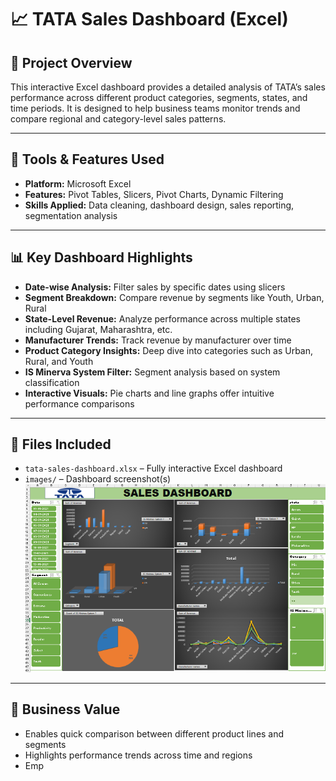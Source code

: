 # 📈 TATA Sales Dashboard (Excel)

## 📌 Project Overview

This interactive Excel dashboard provides a detailed analysis of TATA’s sales performance across different product categories, segments, states, and time periods. It is designed to help business teams monitor trends and compare regional and category-level sales patterns.

---

## 🧰 Tools & Features Used

- **Platform:** Microsoft Excel
- **Features:** Pivot Tables, Slicers, Pivot Charts, Dynamic Filtering
- **Skills Applied:** Data cleaning, dashboard design, sales reporting, segmentation analysis

---

## 📊 Key Dashboard Highlights

- **Date-wise Analysis:** Filter sales by specific dates using slicers
- **Segment Breakdown:** Compare revenue by segments like Youth, Urban, Rural
- **State-Level Revenue:** Analyze performance across multiple states including Gujarat, Maharashtra, etc.
- **Manufacturer Trends:** Track revenue by manufacturer over time
- **Product Category Insights:** Deep dive into categories such as Urban, Rural, and Youth
- **IS Minerva System Filter:** Segment analysis based on system classification
- **Interactive Visuals:** Pie charts and line graphs offer intuitive performance comparisons

---

## 📁 Files Included

- `tata-sales-dashboard.xlsx` – Fully interactive Excel dashboard
- `images/` – Dashboard screenshot(s)  
  ![Dashboard Screenshot](https://github.com/AartiBaisla02/Data-analytics-portfolio/blob/main/TATA%20Sales%20Dashboard%20(Excel)/Screenshot%202025-07-12%20174000.png)

---

## 🧠 Business Value

- Enables quick comparison between different product lines and segments
- Highlights performance trends across time and regions
- Emp

